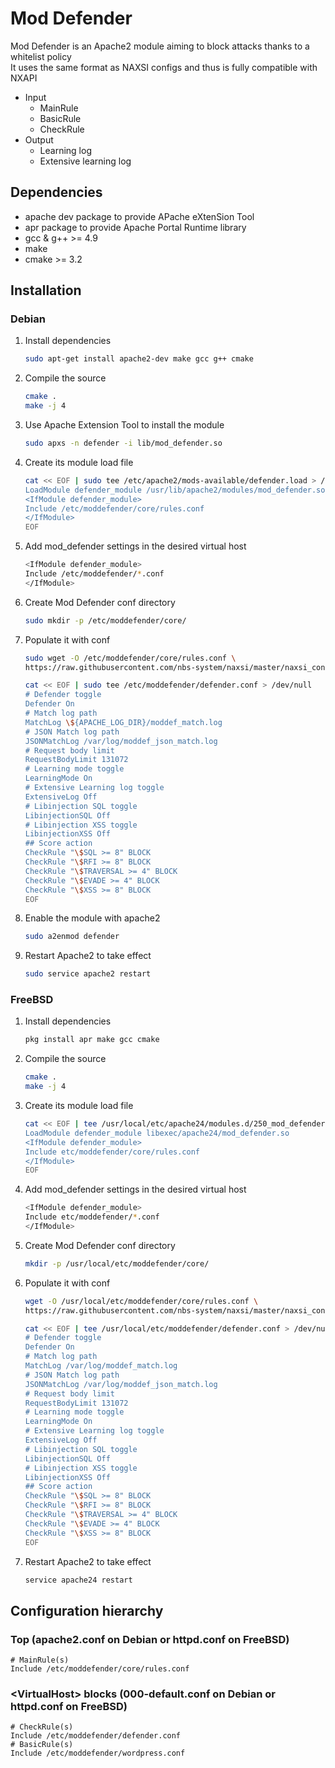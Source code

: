 # Mod Defender
Mod Defender is an Apache2 module aiming to block attacks thanks to a whitelist policy  
It uses the same format as NAXSI configs and thus is fully compatible with NXAPI  

 - Input
    - MainRule
    - BasicRule
    - CheckRule
 - Output
    - Learning log
    - Extensive learning log

## Dependencies
* apache dev package to provide APache eXtenSion Tool
* apr package to provide Apache Portal Runtime library
* gcc & g++ >= 4.9
* make
* cmake >= 3.2

## Installation
### Debian
1. Install dependencies
	```sh
	sudo apt-get install apache2-dev make gcc g++ cmake
	```

1. Compile the source
	```sh
	cmake .
	make -j 4
	```

1. Use Apache Extension Tool to install the module
    ```sh
    sudo apxs -n defender -i lib/mod_defender.so
    ```

1. Create its module load file
    ```sh
    cat << EOF | sudo tee /etc/apache2/mods-available/defender.load > /dev/null
    LoadModule defender_module /usr/lib/apache2/modules/mod_defender.so
    <IfModule defender_module>
    Include /etc/moddefender/core/rules.conf
    </IfModule>
    EOF
    ```

1. Add mod_defender settings in the desired virtual host
    ```sh
    <IfModule defender_module>
    Include /etc/moddefender/*.conf
    </IfModule>
    ```

1. Create Mod Defender conf directory
    ```sh
    sudo mkdir -p /etc/moddefender/core/
    ```

1. Populate it with conf
	```sh
	sudo wget -O /etc/moddefender/core/rules.conf \
	https://raw.githubusercontent.com/nbs-system/naxsi/master/naxsi_config/naxsi_core.rules
	```
    ```sh
    cat << EOF | sudo tee /etc/moddefender/defender.conf > /dev/null
    # Defender toggle
    Defender On
    # Match log path
    MatchLog \${APACHE_LOG_DIR}/moddef_match.log
    # JSON Match log path
    JSONMatchLog /var/log/moddef_json_match.log
    # Request body limit
    RequestBodyLimit 131072
    # Learning mode toggle
    LearningMode On
    # Extensive Learning log toggle
    ExtensiveLog Off
    # Libinjection SQL toggle
    LibinjectionSQL Off
    # Libinjection XSS toggle
    LibinjectionXSS Off
    ## Score action
    CheckRule "\$SQL >= 8" BLOCK
    CheckRule "\$RFI >= 8" BLOCK
    CheckRule "\$TRAVERSAL >= 4" BLOCK
    CheckRule "\$EVADE >= 4" BLOCK
    CheckRule "\$XSS >= 8" BLOCK
    EOF
    ```

1. Enable the module with apache2
	```sh
	sudo a2enmod defender
	```

1. Restart Apache2 to take effect
	```sh
	sudo service apache2 restart
	```

### FreeBSD
1. Install dependencies
	```sh
	pkg install apr make gcc cmake
	```

1. Compile the source
	```sh
	cmake .
	make -j 4
	```

1. Create its module load file
   	```sh
    cat << EOF | tee /usr/local/etc/apache24/modules.d/250_mod_defender.conf > /dev/null
    LoadModule defender_module libexec/apache24/mod_defender.so
    <IfModule defender_module>
    Include etc/moddefender/core/rules.conf
    </IfModule>
    EOF
   	```

1. Add mod_defender settings in the desired virtual host
    ```sh
    <IfModule defender_module>
    Include etc/moddefender/*.conf
    </IfModule>
    ```

1. Create Mod Defender conf directory
    ```sh
    mkdir -p /usr/local/etc/moddefender/core/
    ```

1. Populate it with conf
	```sh
	wget -O /usr/local/etc/moddefender/core/rules.conf \
	https://raw.githubusercontent.com/nbs-system/naxsi/master/naxsi_config/naxsi_core.rules
	```
    ```sh
    cat << EOF | tee /usr/local/etc/moddefender/defender.conf > /dev/null
    # Defender toggle
    Defender On
    # Match log path
    MatchLog /var/log/moddef_match.log
    # JSON Match log path
    JSONMatchLog /var/log/moddef_json_match.log
    # Request body limit
    RequestBodyLimit 131072
    # Learning mode toggle
    LearningMode On
    # Extensive Learning log toggle
    ExtensiveLog Off
    # Libinjection SQL toggle
    LibinjectionSQL Off
    # Libinjection XSS toggle
    LibinjectionXSS Off
    ## Score action
    CheckRule "\$SQL >= 8" BLOCK
    CheckRule "\$RFI >= 8" BLOCK
    CheckRule "\$TRAVERSAL >= 4" BLOCK
    CheckRule "\$EVADE >= 4" BLOCK
    CheckRule "\$XSS >= 8" BLOCK
    EOF
    ```

1. Restart Apache2 to take effect
	```sh
	service apache24 restart
	```

## Configuration hierarchy
### Top (apache2.conf on Debian or httpd.conf on FreeBSD)
```
# MainRule(s)
Include /etc/moddefender/core/rules.conf
```

### &lt;VirtualHost&gt; blocks (000-default.conf on Debian or httpd.conf on FreeBSD)
```
# CheckRule(s)
Include /etc/moddefender/defender.conf
# BasicRule(s)
Include /etc/moddefender/wordpress.conf
```
